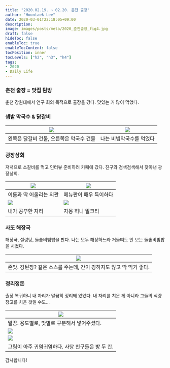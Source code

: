 ```yaml
---
title: "2020.02.19. ~ 02.20. 춘천 출장"
author: "Hoontaek Lee"
date: 2020-03-01T22:18:05+09:00
description:
image: images/posts/meta/2020_춘천출장_fig4.jpg
draft: false
hideToc: false
enableToc: true
enableTocContent: false
tocPosition: inner
tocLevels: ["h2", "h3", "h4"]
tags:
- 2020
- Daily Life
---
```




### 춘천 출장 = 맛집 탐방

춘천 강원대에서 연구 회의 목적으로 출장을 갔다. 맛있는 거 많이 먹었다.



### 샘밭 막국수 & 닭갈비

| ![](/en/posts/20200219_춘천출장/2020_춘천출장_fig1.jpg) | ![](/en/posts/20200219_춘천출장/2020_춘천출장_fig2.jpg) |
| :-----------------------------------------------------: | :-----------------------------------------------------: |
|        왼쪽은 닭갈비 건물, 오른쪽은 막국수 건물         |                나는 비빔막국수를 먹었다                 |



### 광장상회

저녁으로 소갈비를 먹고 인터뷰 준비하러 카페에 갔다. 친구와 검색검색해서 찾아낸 광장상회.

| ![](/en/posts/20200219_춘천출장/2020_춘천출장_fig9.jpg) | ![](/en/posts/20200219_춘천출장/2020_춘천출장_fig10.jpg) |
| ------------------------------------------------------- | -------------------------------------------------------- |
| 이름과 딱 어울리는 외관                                 | 메뉴판이 매우 특이하다                                   |
| ![](/en/posts/20200219_춘천출장/2020_춘천출장_fig3.jpg) | ![](/en/posts/20200219_춘천출장/2020_춘천출장_fig4.jpg)  |
| 내가 공부한 자리                                        | 자몽 허니 밀크티                                         |



### 사또 해장국

해장국, 설렁탕, 돌솥비빔밥을 판다. 나는 모두 해장하느라 거들떠도 안 보는 돌솥비빔밥을 시켰다.

| ![](/en/posts/20200219_춘천출장/2020_춘천출장_fig5.jpg)      |
| ------------------------------------------------------------ |
| 존맛. 강된장? 같은 소스를 주는데, 간이 강하지도 않고 딱 먹기 좋다. |



### 정리정돈

출장 복귀하니 내 자리가 말끔히 정리돼 있었다. 내 자리를 치운 게 아니라 그들의 식량창고를 치운 것일 수도... 

| ![](/en/posts/20200219_춘천출장/2020_춘천출장_fig6.jpg) |
| ------------------------------------------------------- |
| 말끔. 용도별로, 맛별로 구분해서 넣어주셨다.             |
| ![](/en/posts/20200219_춘천출장/2020_춘천출장_fig8.jpg) |
| ![](/en/posts/20200219_춘천출장/2020_춘천출장_fig7.jpg) |
| 그림이 아주 귀염귀염하다. 사탕 친구들은 방 두 칸.       |

감사합니다!